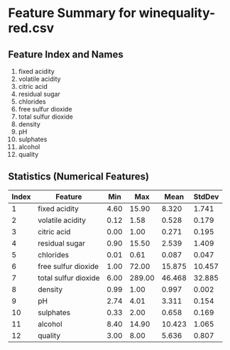 # Feature Summary for winequality-red.csv

## Feature Index and Names
1. fixed acidity
2. volatile acidity
3. citric acid
4. residual sugar
5. chlorides
6. free sulfur dioxide
7. total sulfur dioxide
8. density
9. pH
10. sulphates
11. alcohol
12. quality

## Statistics (Numerical Features)
| Index | Feature            | Min    | Max     | Mean   | StdDev |
|-------|--------------------|--------|---------|--------|--------|
| 1     | fixed acidity | 4.60 | 15.90 | 8.320 | 1.741 |
| 2     | volatile acidity | 0.12 | 1.58 | 0.528 | 0.179 |
| 3     | citric acid | 0.00 | 1.00 | 0.271 | 0.195 |
| 4     | residual sugar | 0.90 | 15.50 | 2.539 | 1.409 |
| 5     | chlorides | 0.01 | 0.61 | 0.087 | 0.047 |
| 6     | free sulfur dioxide | 1.00 | 72.00 | 15.875 | 10.457 |
| 7     | total sulfur dioxide | 6.00 | 289.00 | 46.468 | 32.885 |
| 8     | density | 0.99 | 1.00 | 0.997 | 0.002 |
| 9     | pH | 2.74 | 4.01 | 3.311 | 0.154 |
| 10     | sulphates | 0.33 | 2.00 | 0.658 | 0.169 |
| 11     | alcohol | 8.40 | 14.90 | 10.423 | 1.065 |
| 12     | quality | 3.00 | 8.00 | 5.636 | 0.807 |
